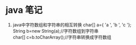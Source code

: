 # java 笔记

1. java中字符数组和字符串的相互转换
char[]   a={ 'a ', 'b ', 'c '};   
String   b=new   String(a);//字符数组到字符串   
char[]   c=b.toCharArray();//字符串转换成字符数组  
